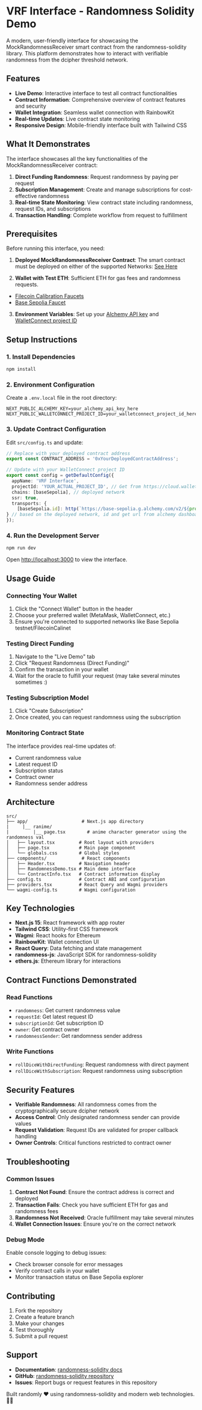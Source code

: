 # VRF Interface - Randomness Solidity Demo

A modern, user-friendly interface for showcasing the MockRandomnessReceiver smart contract from the randomness-solidity library. This platform demonstrates how to interact with verifiable randomness from the dcipher threshold network.

## Features

- **Live Demo**: Interactive interface to test all contract functionalities
- **Contract Information**: Comprehensive overview of contract features and security
- **Wallet Integration**: Seamless wallet connection with RainbowKit
- **Real-time Updates**: Live contract state monitoring
- **Responsive Design**: Mobile-friendly interface built with Tailwind CSS

## What It Demonstrates

The interface showcases all the key functionalities of the MockRandomnessReceiver contract:

1. **Direct Funding Randomness**: Request randomness by paying per request
2. **Subscription Management**: Create and manage subscriptions for cost-effective randomness
3. **Real-time State Monitoring**: View contract state including randomness, request IDs, and subscriptions
4. **Transaction Handling**: Complete workflow from request to fulfillment

## Prerequisites

Before running this interface, you need:

1. **Deployed MockRandomnessReceiver Contract**: The smart contract must be deployed on either of the supported Networks: [See Here](https://docs.randa.mu/networks/randomness/)

2. **Wallet with Test ETH**: Sufficient ETH for gas fees and randomness requests.
- [Filecoin Calibration Faucets](https://faucet.calibnet.chainsafe-fil.io/funds.html)
- [Base Sepolia Faucet](https://www.alchemy.com/faucets/base-sepolia)

3. **Environment Variables**: Set up your [Alchemy API key](https://dashboard.alchemy.com/) and [WalletConnect project ID](https://docs.reown.com/cloud/relay)

## Setup Instructions

### 1. Install Dependencies

```bash
npm install
```

### 2. Environment Configuration

Create a `.env.local` file in the root directory:

```env
NEXT_PUBLIC_ALCHEMY_KEY=your_alchemy_api_key_here
NEXT_PUBLIC_WALLETCONNECT_PROJECT_ID=your_walletconnect_project_id_here
```

### 3. Update Contract Configuration

Edit `src/config.ts` and update:

```typescript
// Replace with your deployed contract address
export const CONTRACT_ADDRESS = '0xYourDeployedContractAddress';

// Update with your WalletConnect project ID
export const config = getDefaultConfig({
  appName: 'VRF Interface',
  projectId: 'YOUR_ACTUAL_PROJECT_ID', // Get from https://cloud.walletconnect.com
  chains: [baseSepolia], // deployed network
  ssr: true,
  transports: {
    [baseSepolia.id]: http(`https://base-sepolia.g.alchemy.com/v2/${process.env.NEXT_PUBLIC_ALCHEMY_KEY}`)
} // based on the deployed network, id and get url from alchemy dashboard
});
```

### 4. Run the Development Server

```bash
npm run dev
```

Open [http://localhost:3000](http://localhost:3000) to view the interface.

## Usage Guide

### Connecting Your Wallet

1. Click the "Connect Wallet" button in the header
2. Choose your preferred wallet (MetaMask, WalletConnect, etc.)
3. Ensure you're connected to supported networks like Base Sepolia testnet/FilecoinCalinet

### Testing Direct Funding

1. Navigate to the "Live Demo" tab
2. Click "Request Randomness (Direct Funding)"
3. Confirm the transaction in your wallet
4. Wait for the oracle to fulfill your request (may take several minutes sometimes :)

### Testing Subscription Model

1. Click "Create Subscription"
2. Once created, you can request randomness using the subscription

### Monitoring Contract State

The interface provides real-time updates of:
- Current randomness value
- Latest request ID
- Subscription status
- Contract owner
- Randomness sender address

## Architecture

```
src/
├── app/                    # Next.js app directory
|     |__ ranime/
|         |__ page.tsx        # anime character generator using the randomness val
│   ├── layout.tsx         # Root layout with providers
│   ├── page.tsx           # Main page component
│   └── globals.css        # Global styles
├── components/             # React components
│   ├── Header.tsx         # Navigation header
│   ├── RandomnessDemo.tsx # Main demo interface
│   └── ContractInfo.tsx   # Contract information display
├── config.ts              # Contract ABI and configuration
├── providers.tsx          # React Query and Wagmi providers
└── wagmi-config.ts        # Wagmi configuration
```

## Key Technologies

- **Next.js 15**: React framework with app router
- **Tailwind CSS**: Utility-first CSS framework
- **Wagmi**: React hooks for Ethereum
- **RainbowKit**: Wallet connection UI
- **React Query**: Data fetching and state management
- **randomness-js**: JavaScript SDK for randomness-solidity
- **ethers.js**: Ethereum library for interactions

## Contract Functions Demonstrated

### Read Functions
- `randomness`: Get current randomness value
- `requestId`: Get latest request ID
- `subscriptionId`: Get subscription ID
- `owner`: Get contract owner
- `randomnessSender`: Get randomness sender address

### Write Functions
- `rollDiceWithDirectFunding`: Request randomness with direct payment
- `rollDiceWithSubscription`: Request randomness using subscription

## Security Features

- **Verifiable Randomness**: All randomness comes from the cryptographically secure dcipher network
- **Access Control**: Only designated randomness sender can provide values
- **Request Validation**: Request IDs are validated for proper callback handling
- **Owner Controls**: Critical functions restricted to contract owner

## Troubleshooting

### Common Issues

1. **Contract Not Found**: Ensure the contract address is correct and deployed
2. **Transaction Fails**: Check you have sufficient ETH for gas and randomness fees
3. **Randomness Not Received**: Oracle fulfillment may take several minutes
4. **Wallet Connection Issues**: Ensure you're on the correct network

### Debug Mode

Enable console logging to debug issues:
- Check browser console for error messages
- Verify contract calls in your wallet
- Monitor transaction status on Base Sepolia explorer

## Contributing

1. Fork the repository
2. Create a feature branch
3. Make your changes
4. Test thoroughly
5. Submit a pull request

## Support

- **Documentation**: [randomness-solidity docs](https://docs.randa.mu/)
- **GitHub**: [randomness-solidity repository](https://github.com/randa-mu/randomness-solidity)
- **Issues**: Report bugs or request features in this repository


Built randomly ❤️ using randomness-solidity and modern web technologies.🙂😄
